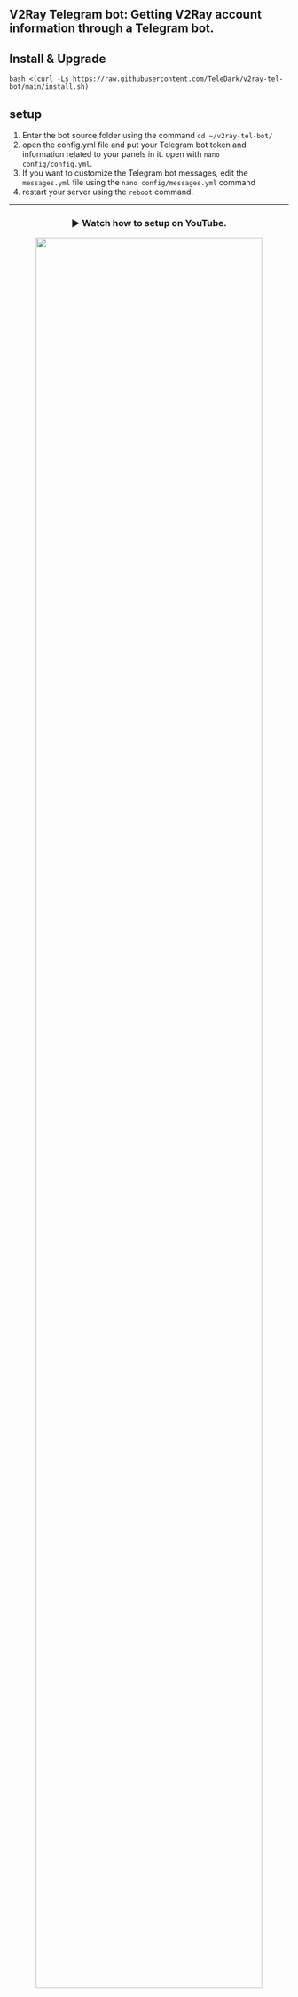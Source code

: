 ## V2Ray Telegram bot: **Getting V2Ray account information through a Telegram bot.**



## Install & Upgrade

```
bash <(curl -Ls https://raw.githubusercontent.com/TeleDark/v2ray-tel-bot/main/install.sh)
```

## setup
1. Enter the bot source folder using the command `cd ~/v2ray-tel-bot/`
2. open the config.yml file and put your Telegram bot token and information related to your panels in it. open with `nano config/config.yml`.
3. If you want to customize the Telegram bot messages, edit the `messages.yml` file using the `nano config/messages.yml` command
4. restart your server using the `reboot` command.

<hr>

<div align="center">

### ▶️ Watch how to setup on YouTube.
[<img src="https://user-images.githubusercontent.com/46258401/233775650-fa95d39b-3ca0-4344-a5a7-9f3f1ec4c7d1.png" align="center" width="90%">](https://www.youtube.com/watch?v=6buiaJFwiUU "how to setup")
</div>

<hr>

